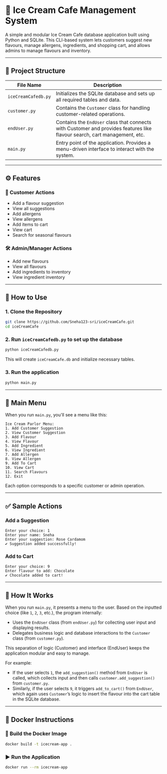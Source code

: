 
# 🍦 Ice Cream Cafe Management System

A simple and modular Ice Cream Cafe database application built using Python and SQLite. This CLI-based system lets customers suggest new flavours, manage allergens, ingredients, and shopping cart, and allows admins to manage flavours and inventory.

---

## 📁 Project Structure

| File Name           | Description                                                                 |
|---------------------|-----------------------------------------------------------------------------|
| `iceCreamCafedb.py` | Initializes the SQLite database and sets up all required tables and data.   |
| `customer.py`       | Contains the `Customer` class for handling customer-related operations.     |
| `endUser.py`        | Contains the `EndUser` class that connects with Customer and provides features like flavour search, cart management, etc. |
| `main.py`           | Entry point of the application. Provides a menu-driven interface to interact with the system. |

---

## ⚙️ Features

### 🧑 Customer Actions
- Add a flavour suggestion
- View all suggestions
- Add allergens
- View allergens
- Add items to cart
- View cart
- Search for seasonal flavours

### 🛠️ Admin/Manager Actions
- Add new flavours
- View all flavours
- Add ingredients to inventory
- View ingredient inventory

---

## 🧪 How to Use

### 1. Clone the Repository
```bash
git clone https://github.com/Sneha123-sri/iceCreamCafe.git
cd iceCreamCafe
```

### 2. Run `iceCreamCafedb.py` to set up the database
```bash
python iceCreamCafedb.py
```

This will create `iceCreamCafe.db` and initialize necessary tables.

### 3. Run the application
```bash
python main.py
```

---

## 🧾 Main Menu

When you run `main.py`, you'll see a menu like this:

```
Ice Cream Parlor Menu:
1. Add Customer Suggestion
2. View Customer Suggestion
3. Add Flavour
4. View Flavour
5. Add Ingredient
6. View Ingredient
7. Add Allergen
8. View Allergen
9. Add To Cart
10. View Cart
11. Search Flavours
12. Exit
```

Each option corresponds to a specific customer or admin operation.

---

## ✅ Sample Actions

### Add a Suggestion
```
Enter your choice: 1
Enter your name: Sneha
Enter your suggestion: Rose Cardamom
✔ Suggestion added successfully!
```

### Add to Cart
```
Enter your choice: 9
Enter flavour to add: Chocolate
✔ Chocolate added to cart!
```

---

## 📌 How It Works

When you run `main.py`, it presents a menu to the user. Based on the inputted choice (like `1`, `2`, `3`, etc.), the program internally:

- Uses the `EndUser` class (from `endUser.py`) for collecting user input and displaying results.
- Delegates business logic and database interactions to the `Customer` class (from `customer.py`).

This separation of logic (Customer) and interface (EndUser) keeps the application modular and easy to manage.

For example:
- If the user selects `1`, the `add_suggestion()` method from `EndUser` is called, which collects input and then calls `customer.add_suggestion()` from `customer.py`.
- Similarly, if the user selects `9`, it triggers `add_to_cart()` from `EndUser`, which again uses `Customer`’s logic to insert the flavour into the cart table in the SQLite database.

---

## 🐳 Docker Instructions

### 🔧 Build the Docker Image
```bash
docker build -t icecream-app .
```

### ▶️ Run the Application
```bash
docker run --rm icecream-app
```
